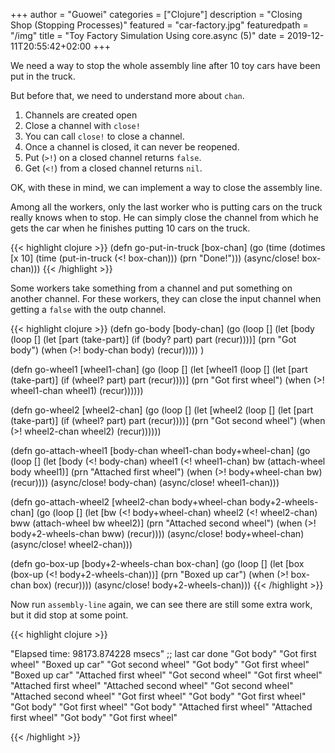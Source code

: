 +++
author = "Guowei"
categories = ["Clojure"]
description = "Closing Shop (Stopping Processes)"
featured = "car-factory.jpg"
featuredpath = "/img"
title = "Toy Factory Simulation Using core.async (5)"
date = 2019-12-11T20:55:42+02:00
+++

We need a way to stop the whole assembly line after 10 toy cars have been put in the truck.

But before that, we need to understand more about `chan`.

1. Channels are created open
2. Close a channel with `close!`
3. You can call `close!` to close a channel.
4. Once a channel is closed, it can never be reopened.
5. Put (`>!`) on a closed channel returns `false`.
6. Get (`<!`) from a closed channel returns `nil`.


OK, with these in mind, we can implement a way to close the assembly line.

Among all the workers, only the last worker who is putting cars on the truck really knows when to stop.
He can simply close the channel from which he gets the car when he finishes putting 10 cars on the truck.

{{< highlight clojure >}}
(defn go-put-in-truck [box-chan]
  (go
    (time
     (dotimes [x 10]
       (time
        (put-in-truck (<! box-chan)))
       (prn "Done!")))
    (async/close! box-chan)))
{{< /highlight >}}

Some workers take something from a channel and put something on another channel. For these workers, they can close the input channel when getting a `false` with the outp channel.

{{< highlight clojure >}}
(defn go-body [body-chan]
  (go
    (loop []
      (let [body (loop []
                   (let [part (take-part)]
                     (if (body? part)
                       part
                       (recur))))]
        (prn "Got body")
        (when (>! body-chan body)
          (recur)))))
  )

(defn go-wheel1 [wheel1-chan]
  (go
    (loop []
      (let [wheel1 (loop []
                     (let [part (take-part)]
                       (if (wheel? part)
                         part
                         (recur))))]
        (prn "Got first wheel")
        (when (>! wheel1-chan wheel1)
          (recur))))))


(defn go-wheel2 [wheel2-chan]
  (go
    (loop []
      (let [wheel2 (loop []
                     (let [part (take-part)]
                       (if (wheel? part)
                         part
                         (recur))))]
        (prn "Got second wheel")
        (when (>! wheel2-chan wheel2)
          (recur))))))

(defn go-attach-wheel1 [body-chan wheel1-chan body+wheel-chan]
  (go
    (loop []
      (let [body (<! body-chan)
            wheel1 (<! wheel1-chan)
            bw (attach-wheel body wheel1)]
        (prn "Attached first wheel")
        (when (>! body+wheel-chan bw)
          (recur))))
    (async/close! body-chan)
    (async/close! wheel1-chan)))

(defn go-attach-wheel2 [wheel2-chan body+wheel-chan body+2-wheels-chan]
  (go
    (loop []
      (let [bw (<! body+wheel-chan)
            wheel2 (<! wheel2-chan)
            bww (attach-wheel bw wheel2)]
        (prn "Attached second wheel")
        (when (>! body+2-wheels-chan bww)
          (recur))))
    (async/close! body+wheel-chan)
    (async/close! wheel2-chan)))

(defn go-box-up [body+2-wheels-chan box-chan]
  (go
    (loop []
      (let [box (box-up (<! body+2-wheels-chan))]
        (prn "Boxed up car")
        (when (>! box-chan box)
          (recur))))
    (async/close! body+2-wheels-chan)))
{{< /highlight >}}

Now run `assembly-line` again, we can see there are still some extra work, but it did stop at some point.

{{< highlight clojure >}}

"Elapsed time: 98173.874228 msecs"  ;; last car done
"Got body"
"Got first wheel"
"Boxed up car"
"Got second wheel"
"Got body"
"Got first wheel"
"Boxed up car"
"Attached first wheel"
"Got second wheel"
"Got first wheel"
"Attached first wheel"
"Attached second wheel"
"Got second wheel"
"Attached second wheel"
"Got first wheel"
"Got body"
"Got first wheel"
"Got body"
"Got first wheel"
"Got body"
"Attached first wheel"
"Attached first wheel"
"Got body"
"Got first wheel"

{{< /highlight >}}

